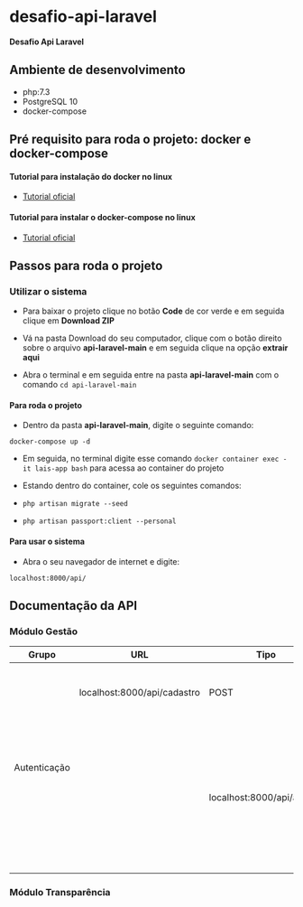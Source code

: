 # desafio-api-laravel

**Desafio Api Laravel**

## Ambiente de desenvolvimento

* php:7.3
* PostgreSQL 10
* docker-compose

## Pré requisito para roda o projeto: docker e docker-compose

#### Tutorial para instalação do docker no linux

* [Tutorial oficial](https://docs.docker.com/engine/install/ubuntu/)

#### Tutorial para instalar o docker-compose no linux

* [Tutorial oficial](https://docs.docker.com/compose/install/)

## Passos para roda o projeto

### Utilizar o sistema

* Para baixar o projeto clique no botão **Code** de cor verde e em seguida clique em **Download ZIP**

* Vá na pasta Download do seu computador, clique com o botão direito sobre o arquivo **api-laravel-main** e em seguida clique na opção **extrair aqui**

* Abra o terminal e em seguida entre na pasta **api-laravel-main** com o comando `cd api-laravel-main` 

#### Para roda o projeto

* Dentro da pasta **api-laravel-main**, digite o seguinte comando:

`docker-compose up -d`

* Em seguida, no terminal digite esse comando `docker container exec -it lais-app bash` para acessa ao container do projeto

* Estando dentro do container, cole os seguintes comandos:

* `php artisan migrate --seed`

* `php artisan passport:client --personal`

#### Para usar o sistema

* Abra o seu navegador de internet e digite: 

`localhost:8000/api/`

## Documentação da API

### Módulo Gestão

<table class="tg">
<thead>
  <tr>
    <th class="tg-0lax">Grupo</th>
    <th class="tg-0pky">URL</th>
    <th class="tg-0pky">Tipo</th>
    <th class="tg-0pky">Campos para o ENVIO</th>
    <th class="tg-0pky">Exemplo de Retorno JSON</th>
    <th class="tg-0lax">Descrição</th>
  </tr>
</thead>
<tbody>
  <tr>
    <td class="tg-0pky" rowspan="4">Autenticação</td>
    <td class="tg-0pky">localhost:8000/api/cadastro</td>
    <td class="tg-0pky">POST</td>
    <td class="tg-0pky">"name", "email", "password","password_confirmation"</td>
    <td class="tg-0lax">{
  "user": {
    "name": "Admin",
    "email": "admin@gmail.com",
    "updated_at": "2021-03-12T11:00:35.000000Z",
    "created_at": "2021-03-12T11:00:35.000000Z",
    "id": 1
  },
  "access_token": "eyJ0eXAiOiJKV1QiLCJhbGciOiJSUzI1NiJ9.eyJhdWQiOiIxIiwianRpIjoiNDQwYTljMDY1NGFiYzViNmNiZTI3OGIxMDFlZTg3NjdlOTQ0MWM5ODUwNWQ1ZGE2ZWI3NTZkMDRjNmM3ZTBlZTM5ZGI2OWZiMDcxYTMxMjIiLCJpYXQiOjE2MTU1NDY4MzUsIm5iZiI6MTYxNTU0NjgzNSwiZXhwIjoxNjQ3MDgyODM1LCJzdWIiOiIxIiwic2NvcGVzIjpbXX0.PJvt7GJ1nTstbsGNK9RLuMu2QDnh3PIH0o-SZykZivFFHKW24u1SRiaNjjMmgxEbJXtehA-wpgqSI12-OJ587aZsOz0Z6NDKXufTxUqRuBTn3qTwFJX72_xW6TEJP2yAXos7CR7YtaGsfAeOTbVQPLwbX6-gCy2U6c4-H3tFQR63QskMc9OyQ3UhYniUy7pXvTY8teD4g6IExSDme1Xy3JqoIXBTDlfCha8m1kBf715aPd4tmYnzyH_8UzLv_meQ6Fn9ZoGZi1WS609q7NEplYEUUUKIRNb6FfyeiDPoU1JYW1yLsVOVLCiujEoLOCBsZtaVwRbJh0tBR7IF7e2hgLX-SV2T_d2vki7S57OV74QIhwum0W83xWXCx7YSEmRpri7q28hJWA2MT-Oa8qzpoarVJsOhXm_1iap2xufY5BhoCmb6fb0HrmrMndMCQxVr77jKsAU2CXicODtQIUZ3wcs7kgVkLUSoADI_KZ5ARH2NbjzYmz-JDpMJcHvaXVAv1q09QvXhny0TzsBPzgWRZC5Pf0SagPg_2orkVMJ-SEuYHG-TuPWWPFGlf7zi_rjv0h5WyETu5BIXz8Kf1UA2HkhMUvu8n2eE68A58AvSJG4HF214PNQMN2rreurYSX0oMbatwA_PkJLnWw-_tv7XjHrxmeAAF9H0F3akexp2TIk"
  }</td>
    <td class="tg-0lax">Cadastro do usuário e o retorno dos seus dados junto com o token</td>
  </tr>
  <tr>
    <td class="tg-0pky" rowspan="4"></td>
    <td class="tg-0pky">localhost:8000/api/acesso</td>
    <td class="tg-0pky">POST</td>
    <td class="tg-0pky">"email", "password"</td>
    <td class="tg-0lax">{
  "user": {
    "id": 1,
    "name": "Admin",
    "email": "admin@gmail.com",
    "email_verified_at": null,
    "created_at": "2021-03-12T11:00:35.000000Z",
    "updated_at": "2021-03-12T11:00:35.000000Z"
  },
  "access_token": "eyJ0eXAiOiJKV1QiLCJhbGciOiJSUzI1NiJ9.eyJhdWQiOiIxIiwianRpIjoiODJlYjliNTU0MDFkODYzMTcyNmY5ZDUzNGRmZDMxZWE5NTc1NzA1OTVjMjNmZDI2M2JmNDJlMzBkM2NiZmRlMjdhZTEzNDA0ODA1NDA2YjciLCJpYXQiOjE2MTU1NDY4NzgsIm5iZiI6MTYxNTU0Njg3OCwiZXhwIjoxNjQ3MDgyODc4LCJzdWIiOiIxIiwic2NvcGVzIjpbXX0.VpIKm4o4Ax39c1UqW7_yfDi3Ey-N2WFB7BHVVepmZGwgjJiKfolPvqaH39QZ96u9nWHUNoSHgkNahmaHLJZCURYxX0WgJQNlUDa_WGpfZOGcWADRylH0wZ5ATgRi6JUJUJ25-agFYwUrENTIRY6oRhMTah5I9k_ULBpoffRpI3Z4YGK5RSfIp3dJejfXpT7Us7bq-Xc3UjkHxkMLLgr7z_G1uiUlTz9SIsijsVTwai0Clj7bg8W2kTdn4AFE4DWbkG-5UDx6cMUXLT7_Vj-Glzf05pOQDctgJyOwDS2fdNaAuOpCyR0hXcMkiHLmjoZQ68ZwkpvfaG3NP0O2w8Wikn9__jSqAOKKihNC97vx9bz1yDBHTsIKNU-RxdPrUT9PKo8XA_EOslbkiyS-hmBWHkvMvyO0-FoG5udHY9EGsSoJatHdd5FDhhNUnrPdAV-oF7-hmjw90G7n5li0cD28f6uMr0lUZWIAbAFQAnVNXOTqtphYEg1im7ESnpNlIUsy62nwwBCqRsEQBSt9pMn7ESx8pXLFammuBccX9vMi7Ds9xFaCOzvbV6SRjU1ABFpKvbsIN0WS6WEeVQ5W9JdQR4QpJCNBIQSrpqIa7OHPtVAQKbdkXnKd2MpxQGDHIjZfa1Dn1swP4F3a9lTU1VoZE9yhJ16Y2i7UE1SYNvnIlsI"
   }</td>
    <td class="tg-0lax">Login do usuário no sistema e o retorno é o seus dados junto com o token</td>
  </tr>
</tbody>
</table>

### Módulo Transparência